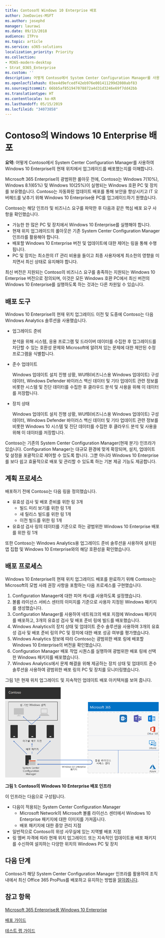 ```yaml
---
title: Contoso의 Windows 10 Enterprise 배포
author: JoeDavies-MSFT
ms.author: josephd
manager: laurawi
ms.date: 09/13/2018
audience: ITPro
ms.topic: article
ms.service: o365-solutions
localization_priority: Priority
ms.collection:
- M365-modern-desktop
- Strat_O365_Enterprise
ms.custom: ''
description: 어떻게 Contoso에서 System Center Configuration Manager를 사용하여 Windows 10 Enterprise의 현재 위치에서 업그레이드를 배포했는지를 이해합니다.
ms.openlocfilehash: 03ee4d9efcedf42eb976e001411299d2080abf83
ms.sourcegitcommit: 66bb5af851947078872a4d31d3246e69f7dd42bb
ms.translationtype: HT
ms.contentlocale: ko-KR
ms.lasthandoff: 05/15/2019
ms.locfileid: "34073858"
---
```

# <a name="windows-10-enterprise-deployment-for-contoso"></a>Contoso의 Windows 10 Enterprise 배포

**요약:** 어떻게 Contoso에서 System Center Configuration Manager를 사용하여 Windows 10 Enterprise의 현재 위치에서 업그레이드를 배포했는지를 이해합니다.

Microsoft 365 Enterprise의 광범위한 롤아웃 전에, Contoso는 Windows 7(10%), Windows 8.1(65%) 및 Windows 10(25%)이 실행되는 Windows 호환 PC 및 장치를 보유했습니다. Contoso는 자동화된 업데이트 배포를 통해 보안을 향상시키고 IT 오버헤드를 낮추기 위해 Windows 10 Enterprise용 PC를 업그레이드하기 원했습니다. 

Contoso는 해당 인프라 및 비즈니스 요구를 파악한 후 다음과 같은 핵심 배포 요구 사항을 확인했습니다.

- 가능한 한 많은 PC 및 장치에서 Windows 10 Enterprise를 실행해야 합니다.
- 현재 위치 업그레이드의 롤아웃은 기존 System Center Configuration Manager 인프라를 활용해야 합니다.
- 배포할 Windows 10 Enterprise 버전 및 업데이트에 대한 제어는 링을 통해 수행됩니다.
- PC 및 장치는 최소한의 IT 관리 비용을 들이고 최종 사용자에게 최소한의 영향을 미치면서 최신 상태로 유지해야 합니다.

최신 버전은 지원되는 Contoso의 비즈니스 요구를 충족하는 지원되는 Windows 10 Enterprise 버전으로 정의되며, 이것은 모든 Windows 호환 PC에서 최신 버전의 Windows 10 Enterprise를 실행하도록 하는 것과는 다른 차원일 수 있습니다.

## <a name="deployment-tools"></a>배포 도구

Windows 10 Enterprise의 현재 위치 업그레이드 이전 및 도중에 Contoso는 다음 Windows Analytics 솔루션을 사용했습니다.

- 업그레이드 준비  

  분석을 위해 시스템, 응용 프로그램 및 드라이버 데이터를 수집한 후 업그레이드를 차단할 수 있는 호환성 문제와 Microsoft에 알려져 있는 문제에 대한 제안된 수정 프로그램을 식별합니다.

- 준수 업데이트  

  Windows 업데이트 설치 진행 상황, WUfB(비즈니스용 Windows 업데이트) 구성 데이터, Windows Defender 바이러스 백신 데이터 및 기타 업데이트 관련 정보를 비롯한 시스템 및 진단 데이터를 수집한 후 클라우드 분석 및 사용을 위해 이 데이터를 저장합니다.

- 장치 상태  

  Windows 업데이트 설치 진행 상황, WUfB(비즈니스용 Windows 업데이트) 구성 데이터, Windows Defender 바이러스 백신 데이터 및 기타 업데이트 관련 정보를 비롯한 Windows 10 시스템 및 진단 데이터를 수집한 후 클라우드 분석 및 사용을 위해 이 데이터를 저장합니다.
 
Contoso는 기존의 System Center Configuration Manager(현재 분기) 인프라가 있습니다. Configuration Manager는 대규모 환경에 맞게 확장되며, 설치, 업데이트 및 설정을 포괄적으로 제어할 수 있도록 합니다. 그뿐 아니라 Windows 10 Enterprise를 보다 쉽고 효율적으로 배포 및 관리할 수 있도록 하는 기본 제공 기능도 제공합니다.

## <a name="planning-process"></a>계획 프로세스

배포하기 전에 Contoso는 다음 링을 정의했습니다.

- 유효성 검사 및 배포 준비를 위한 링 3개 
  - 빌드 미리 보기를 위한 링 1개 
  - 새 릴리스 빌드를 위한 링 1개
  - 이전 빌드를 위한 링 1개 
- 유효성 검사 링의 데이터를 기준으로 하는 광범위한 Windows 10 Enterprise 배포를 위한 링 1개

또한 Contoso는 Windows Analytics용 업그레이드 준비 솔루션을 사용하여 설치된 앱 집합 및 Windows 10 Enterprise와의 해당 호환성을 확인했습니다.

## <a name="deployment-process"></a>배포 프로세스

Windows 10 Enterprise의 현재 위치 업그레이드 배포를 완료하기 위해 Contoso는 Microsoft의 모범 사례 권장 사항을 포함하는 다음 프로세스를 구현했습니다.

1. Configuration Manager에 대한 피어 캐시를 사용하도록 설정했습니다.
2. 볼륨 라이선스 서비스 센터의 이미지를 기준으로 사용자 지정된 Windows 패키지를 생성했습니다.
3. Configuration Manager를 사용하여 네트워크의 배포 지점에 Windows 패키지를 배포하고, 3개의 유효성 검사 및 배포 준비 링에 빌드를 배포했습니다.
4. Windows Analytics의 장치 상태 및 업데이트 준수 솔루션을 사용하여 3개의 유효성 검사 및 배포 준비 링의 PC 및 장치에 대한 배포 성공 여부를 평가했습니다.
5. Windows Analytics 정보에 따라 Contoso는 광범위한 배포 링에 배포할 Windows 10 Enterprise의 버전을 확인했습니다.
6. Configuration Manager 배포 작업 시퀀스를 실행하여 광범위한 배포 링에 선택한 Windows 패키지를 배포했습니다.
7. Windows Analytics에서 문제 해결을 위해 제공하는 장치 상태 및 업데이트 준수 솔루션을 사용하여 광범위한 배포 링의 PC 및 장치를 모니터링했습니다.

그림 1은 현재 위치 업그레이드 및 지속적인 업데이트 배포 아키텍처를 보여 줍니다.

![](./media/contoso-win10/contoso-win10-fig1.png)
 
**그림 1: Contoso의 Windows 10 Enterprise 배포 인프라**

이 인프라는 다음으로 구성됩니다.

- 다음이 적용되는 System Center Configuration Manager
  - Microsoft Network의 Microsoft 볼륨 라이선스 센터에서 Windows 10 Enterprise 패키지에 대한 이미지를 가져옵니다.
  - 배포 패키지에 대한 중앙 관리 지점
- 일반적으로 Contoso의 위성 사무실에 있는 지역별 배포 지점
- 링 멤버 자격에 따라 현재 위치 업그레이드 또는 지속적인 업데이트용 배포 패키지를 수신하여 설치하는 다양한 위치의 Windows PC 및 장치

## <a name="next-step"></a>다음 단계

Contoso가 해당 System Center Configuration Manager 인프라를 활용하여 조직 내에서 최신 Office 365 ProPlus를 배포하고 유지하는 방법을 [알아봅니다](contoso-o365pp.md). 

## <a name="see-also"></a>참고 항목

[Microsoft 365 Enterprise용 Windows 10 Enterprise](windows10-infrastructure.md)

[배포 가이드](deploy-microsoft-365-enterprise.md)

[테스트 랩 가이드](m365-enterprise-test-lab-guides.md)
